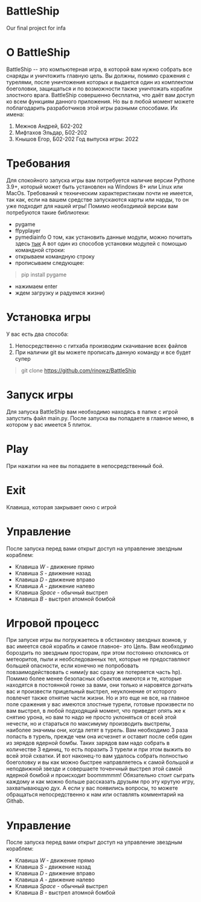 # BattleShip
Our final project for infa
# O BattleShip
 BattleShip -- это компьютерная игра, в которой вам нужно собрать все снаряды и уничтожить главную цель. Вы должны, помимо сражения с турелями, после уничтожения которых и выдается один из комплектом боеголовки, защищаться и по возможности также уничтожать корабли злостного врага. BattleShip совершенно бесплатна, что даёт вам доступ ко всем функциям данного приложения. Но вы в любой момент можете поблагодарить разработчиков этой игры разными способами. Их имена:

1. Межнов Андрей, Б02-202
2. Мифтахов Эльдар, Б02-202
3. Кнышов Егор, Б02-202 Год выпуска игры: 2022

# Требования
Для спокойного запуска игры вам потребуется наличие версии Pythone 3.9+, который может быть установлен на Windows 8+ или Linux или MacOs. Требований к техническим характеристикам почти не имеется, так как, если на вашем средстве запускаются карты или нарды, то он уже подходит для нашей игры!
Помимо необходимой версии вам потребуются такие библиотеки:
* pygame 
* ffpyplayer
* pymediainfo
О том, как установить данные модули, можно почитать здесь [тык](https://pypi.org/project/audioplayer/)
А вот один из способов установки модулей с помощью командной строки:
* открываем командную строку
* прописываем следующее:
 > pip install pygame
* нажимаем enter
* ждем загрузку и радуемся жизни)
# Установка игры
У вас есть два способа:
1. Непосредственно с гитхаба производим скачивание всех файлов
2. При наличии git вы можете прописать данную команду и все будет супер
> git clone https://github.com/rinowz/BattleShip
# Запуск игры
Для запуска BattleShip вам необходимо находясь в папке с игрой запустить файл main.py.
После запуска вы попадаете в главное меню, в котором у вас имеется 5 плиток.
# Play
При нажатии на нее вы попадаете в непосредственный бой. 
# Exit 
Клавиша, которая закрывает окно с игрой
# Управление 
После запуска перед вами открыт доступ на управление звездным кораблем:
* Клавиша *W* - движение прямо 
* Клавиша *S* - движение назад
* Клавиша *D* - движение вправо
* Клавиша *A* - движение налево
* Клавиша *Space* - обычный выстрел
* Клавиша *B* - выстрел атомной бомбой
# Игровой процесс
При запуске игры вы погружаетесь в обстановку звездных воинов, у вас имеется свой корабль и самое главное- это Цель. Вам необходимо бороздить по звездным просторам, при этом постоянно отклонясь от метеоритов, пыли и необследованных тел, которые не предоставляют большей опасности, если конечно не попробовать повзаимодействовать с ними(у вас сразу же потеряется часть hp). Помимо более менее безопасных объектов имеются и те, которые находятся в постоянной гонке за вами, они только и наровятся догнать вас и произвести прицельный выстрел, неуклонение от которого повлечет также отнятие части жизни. Но и это еще не все, на главное поле сражения у вас имеются злостные турели, готовые произвести по вам выстрел, в любой подходящий момент, что приведет опять же к снятию урона, но вам то надо не просто уклоняться от всей этой нечести, но и стараться по максимуму производить выстрелы, наиболее значимы они, когда летят в турель. Вам необходимо 3 раза попасть в турель, прежде чем она исчезнет и оставит после себя один из зярядов ядерной бомбы. Таких зарядов вам надо собрать в количестве 3 единиц, то есть поразить 3 турели и при этом выжить во всей этой схватки. И вот наконец-то вам удалось собрать полностью боеголовку и вы как можно быстрее направляетесь к самой большой и неподвижной звезде и совершаете точенчный выстрел этой самой ядерной бомбой и происходит boommmmm!
Обязательно стоит сыграть каждому и как можно больше рассказать друзьям про эту крутую игру, захватывающую дух. А если у вас появились вопросы, то можете обращаться непосредственно к нам или оставлять комментарий на Githab.
# Управление 
После запуска перед вами открыт доступ на управление звездным кораблем:
* Клавиша *W* - движение прямо 
* Клавиша *S* - движение назад
* Клавиша *D* - движение вправо
* Клавиша *A* - движение налево
* Клавиша *Space* - обычный выстрел
* Клавиша *B* - выстрел атомной бомбой
